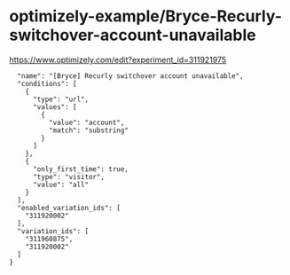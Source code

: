 optimizely-example/Bryce-Recurly-switchover-account-unavailable
==============================================================

https://www.optimizely.com/edit?experiment_id=311921975

```json{
  "name": "[Bryce] Recurly switchover account unavailable",
  "conditions": [
    {
      "type": "url",
      "values": [
        {
          "value": "account",
          "match": "substring"
        }
      ]
    },
    {
      "only_first_time": true,
      "type": "visitor",
      "value": "all"
    }
  ],
  "enabled_variation_ids": [
    "311920002"
  ],
  "variation_ids": [
    "311960875",
    "311920002"
  ]
}
```